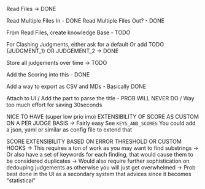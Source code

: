 Read Files -> DONE

Read Multiple Files In - DONE
Read Multiple Files Out? - DONE

From Read Files, create knowledge Base - TODO

For Clashing Judgments, either ask for a default
Or add TODO {JUDGMENT_1} OR JUDGEMENT_2
-> DONE


Store all judgements over time
-> TODO

Add the Scoring into this - DONE

Add a way to export as CSV and MDs - Basically DONE

Attach to UI / Add the part to parse the title - PROB WILL NEVER DO / Way too much effort for saving 30seconds


NICE TO HAVE (super low prio imo)
EXTENSIBILITY OF SCORE AS CUSTOM ON A PER JUDGE BASIS -> Fairly easy
See `KEYS_AND_SCORES`
You could add a json, yaml or similar as config file to extend that

SCORE EXTENSIBILITY BASED ON ERROR THRESHOLD OR CUSTOM HOOKS
-> This requires a ton of work as you may want to find substrings
-> Or also have a set of keywords for each finding, that would cause them to be considered duplicates
-> Would also require further sophistication on dedouping judgements as otherwise you will just get overwhelmed
-> Prob best done in the UI as a secondary system that advices since it becomes "statistical"